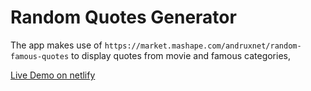 # Random Quotes Generator

The app makes use of ```https://market.mashape.com/andruxnet/random-famous-quotes``` to display quotes from movie and famous categories,

[Live Demo on netlify ](https://dreamy-thompson-23d317.netlify.com)
